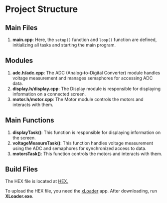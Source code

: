 <h1>Project Structure</h1>
<h2>Main Files</h2>
<ol>
    <li><strong>main.cpp</strong>: Here, the <code>setup()</code> function and <code>loop()</code> function are defined, initializing all tasks and starting the main program.</li>
</ol>

<h2>Modules</h2>
<ol>
    <li><strong>adc.h/adc.cpp</strong>: The ADC (Analog-to-Digital Converter) module handles voltage measurement and manages semaphores for accessing ADC data.</li>
    <li><strong>display.h/display.cpp</strong>: The Display module is responsible for displaying information on a connected screen.</li>
    <li><strong>motor.h/motor.cpp</strong>: The Motor module controls the motors and interacts with them.</li>
</ol>

<h2>Main Functions</h2>
<ol>
    <li><strong>displayTask()</strong>: This function is responsible for displaying information on the screen.</li>
    <li><strong>voltageMeasureTask()</strong>: This function handles voltage measurement using the ADC and semaphores for synchronized access to data.</li>
    <li><strong>motorsTask()</strong>: This function controls the motors and interacts with them.</li>
</ol>

<h2>Build Files</h2>
<p>The HEX file is located at <a href=".pio/build/megaatmega2560/firmware.hex">HEX.</a></p>
<p>To upload the HEX file, you need the <a href="https://github.com/binaryupdates/xLoader">xLoader</a> app. After downloading, run <b>XLoader.exe</b>.</p>
